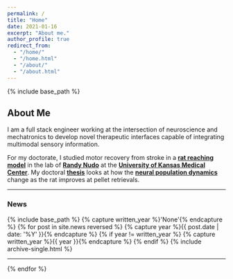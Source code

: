 ```yaml
---
permalink: /
title: "Home"
date: 2021-01-16
excerpt: "About me."
author_profile: true
redirect_from: 
  - "/home/"
  - "/home.html"
  - "/about/"
  - "/about.html"
---
```


{% include base_path %}

## About Me ##
I am a full stack engineer working at the intersection of neuroscience and mechatronics to develop novel therapeutic interfaces capable of integrating multimodal sensory information. 

For my doctorate, I studied motor recovery from stroke in a **[rat reaching model](https://m053m716.github.io/files/Whishaw-and-Pellis_1990_Structure-of-rat-reaching.pdf)** in the lab of **[Randy Nudo](https://scholar.google.com/citations?user=TlPPA0UAAAAJ&hl=en&oi=sra)** at the **[University of Kansas Medical Center](https://bioengr.ku.edu/)**. My doctoral **[thesis](https://m053m716.github.io/files/Murphy_2020_thesis_Sensorimotor-recovery-from-stroke.pdf)** looks at how the **[neural population dynamics](https://www.nature.com/articles/nature11129)** change as the rat improves at pellet retrievals. 

---

### News ###
{% include base_path %}
{% capture written_year %}'None'{% endcapture %}
{% for post in site.news reversed %}
  {% capture year %}{{ post.date | date: '%Y' }}{% endcapture %}
  {% if year != written_year %}
    {% capture written_year %}{{ year }}{% endcapture %}
  {% endif %}
  {% include archive-single.html %}
  
  ---
{% endfor %}